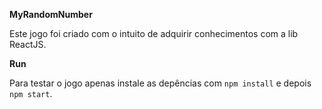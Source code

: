 **MyRandomNumber**

Este jogo foi criado com o intuito de adquirir conhecimentos com a lib ReactJS.

**Run**

Para testar o jogo apenas instale as depências com ```npm install``` e depois ```npm start```.